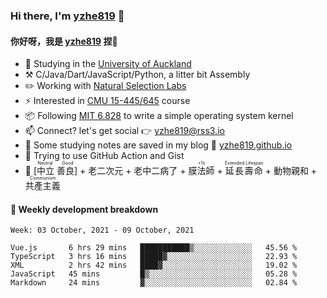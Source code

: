 ### Hi there, I'm [yzhe819](https://github.com/yzhe819) 👋

#### 你好呀，我是 [yzhe819](https://github.com/yzhe819) 捏👋

- 📖 Studying in the [University of Auckland](https://www.auckland.ac.nz/en.html)
- :hammer_and_pick: C/Java/Dart/JavaScript/Python, a litter bit Assembly
- :pencil2: Working with [Natural Selection Labs](https://github.com/NaturalSelectionLabs)
- ⚡ Interested in [CMU 15-445/645](https://15445.courses.cs.cmu.edu/fall2020/) course
- 📦 Following [MIT 6.828](https://pdos.csail.mit.edu/6.828/2018/overview.html) to write a simple operating system kernel
- 📫 Connect? let's get social 👉 yzhe819@rss3.io
- :scroll: Some studying notes are saved in my blog :space_invader: [yzhe819.github.io](https://yzhe819.github.io/)
- 🌟 Trying to use GitHub Action and Gist
- 🔑 <ruby>[中立 善良]<rp>（</rp><rt>Neutral Good</rt><rp>）</rp></ruby> + 老二次元 + 老中二病了 + <ruby>膜法師<rp>（</rp><rt>+1s</rt><rp>）</rp></ruby> + <ruby>延長壽命<rp>（</rp><rt>Extended Lifespan</rt><rp>）</rp></ruby> + 動物親和 + <ruby>共產主義<rp>（</rp><rt>Communism</rt><rp>）</rp></ruby>



#### 📝 Weekly development breakdown

<!--START_SECTION:waka-->
```text
Week: 03 October, 2021 - 09 October, 2021

Vue.js       6 hrs 29 mins   ███████████▒░░░░░░░░░░░░░   45.56 % 
TypeScript   3 hrs 16 mins   █████▓░░░░░░░░░░░░░░░░░░░   22.93 % 
XML          2 hrs 42 mins   ████▓░░░░░░░░░░░░░░░░░░░░   19.02 % 
JavaScript   45 mins         █▒░░░░░░░░░░░░░░░░░░░░░░░   05.28 % 
Markdown     24 mins         ▓░░░░░░░░░░░░░░░░░░░░░░░░   02.84 % 
```
<!--END_SECTION:waka-->



